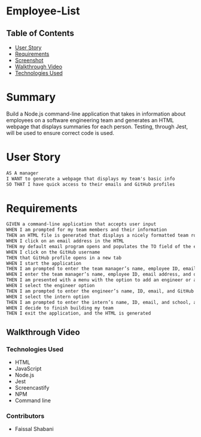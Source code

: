 # Employee-List

## Table of Contents

- [User Story](#user-story)
- [Requirements](#requirements)
- [Screenshot](#screenshot)
- [Walkthrough Video](#walkthrough-video)
- [Technologies Used](#technologies-used)

# Summary

Build a Node.js command-line application that takes in information about employees on a software engineering team and generates an HTML webpage that displays summaries for each person. Testing, through Jest, will be used to ensure correct code is used.

# User Story

```md
AS A manager
I WANT to generate a webpage that displays my team's basic info
SO THAT I have quick access to their emails and GitHub profiles
```

# Requirements

```md
GIVEN a command-line application that accepts user input
WHEN I am prompted for my team members and their information
THEN an HTML file is generated that displays a nicely formatted team roster based on user input
WHEN I click on an email address in the HTML
THEN my default email program opens and populates the TO field of the email with the address
WHEN I click on the GitHub username
THEN that GitHub profile opens in a new tab
WHEN I start the application
THEN I am prompted to enter the team manager’s name, employee ID, email address, and office number
WHEN I enter the team manager’s name, employee ID, email address, and office number
THEN I am presented with a menu with the option to add an engineer or an intern or to finish building my team
WHEN I select the engineer option
THEN I am prompted to enter the engineer’s name, ID, email, and GitHub username, and I am taken back to the menu
WHEN I select the intern option
THEN I am prompted to enter the intern’s name, ID, email, and school, and I am taken back to the menu
WHEN I decide to finish building my team
THEN I exit the application, and the HTML is generated
```

## Walkthrough Video

### Technologies Used

- HTML
- JavaScript
- Node.js
- Jest
- Screencastify
- NPM
- Command line

### Contributors

- Faissal Shabani
